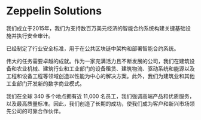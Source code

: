 # Zeppelin Solutions


我们成立于2015年，我们为支持数百万美元经济的智能合约系统构建关键基础设施并执行安全审计。

已经制定了行业安全标准，用于在公共区块链中架构和部署智能合约系统。

伟大的任务需要卓越的成就。作为一家充满活力且不断发展的公司，我们在建筑设备和农业机械、建筑行业和工业部门的设备租赁、建筑物流、驱动系统和能源以及工程和设备工程等领域创造以性能为中心的解决方案。此外，我们为建筑业和其他工业部门开发新的数字商业模式。

我们在全球 340 多个地点拥有近 11,000 名员工，我们强调高端产品和优质服务，以及最高质量标准。因此，我们创造了长期的成功，使我们成为客户和新兴市场领先公司的可靠合作伙伴。
